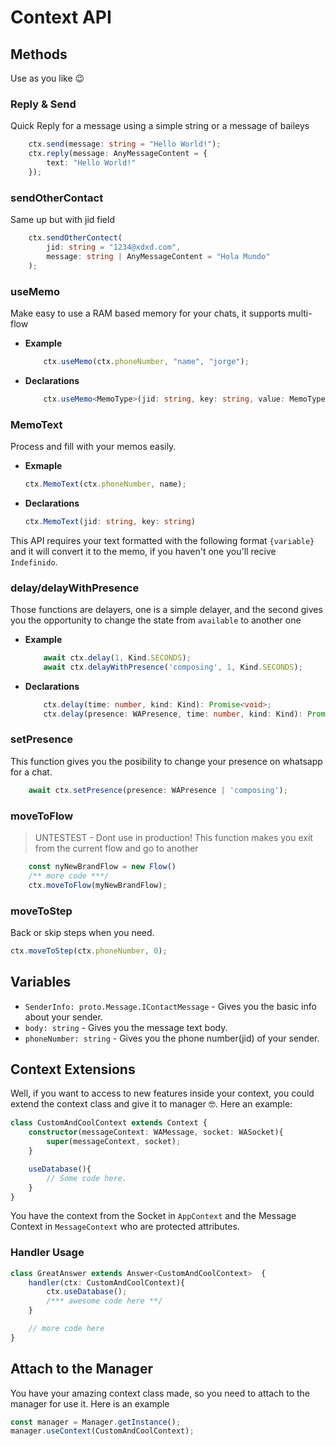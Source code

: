 # Context API
## Methods
Use as you like 😉

### Reply & Send
Quick Reply for a message using a simple string or a message of baileys
```ts
    ctx.send(message: string = "Hello World!");
    ctx.reply(message: AnyMessageContent = {
        text: "Hello World!"
    });
```
### sendOtherContact
Same up but with jid field
```ts
    ctx.sendOtherContect(
        jid: string = "1234@xdxd.com", 
        message: string | AnyMessageContent = "Hola Mundo"
    );
```
### useMemo
Make easy to use a RAM based memory for your chats, it supports multi-flow

+ **Example**
    ```js
        ctx.useMemo(ctx.phoneNumber, "name", "jorge");
    ```
- **Declarations**
    ```ts
        ctx.useMemo<MemoType>(jid: string, key: string, value: MemoType): MemoType
    ```

### MemoText
Process and fill with your memos easily.
+ **Exmaple**
    ```js
    ctx.MemoText(ctx.phoneNumber, name);
    ```
+ **Declarations**
    ```ts
    ctx.MemoText(jid: string, key: string)
    ```
This API requires your text formatted with the following format `{variable}` and it will convert it to the memo, if you haven't one you'll recive `Indefinido`.

### delay/delayWithPresence
Those functions are delayers, one is a simple delayer, and the second gives you the opportunity to change the state from `available` to another one
+ **Example**
    ```js
        await ctx.delay(1, Kind.SECONDS);
        await ctx.delayWithPresence('composing', 1, Kind.SECONDS);
    ```

+ **Declarations**
    ```ts
        ctx.delay(time: number, kind: Kind): Promise<void>;
        ctx.delay(presence: WAPresence, time: number, kind: Kind): Promise<void>
    ```
### setPresence
This function gives you the posibility to change your presence on whatsapp for a chat.

```ts
    await ctx.setPresence(presence: WAPresence | 'composing');
```
### moveToFlow
> UNTESTEST - Dont use in production!
This function makes you exit from the current flow and go to another
```js
    const nyNewBrandFlow = new Flow()
    /** more code ***/
    ctx.moveToFlow(myNewBrandFlow);
```

### moveToStep
Back or skip steps when you need.
```ts
ctx.moveToStep(ctx.phoneNumber, 0);
```

## Variables
+ `SenderInfo: proto.Message.IContactMessage` - Gives you the basic info about your sender.
+ `body: string` - Gives you the message text body.
+ `phoneNumber: string` - Gives you the phone number(jid) of your sender.

## Context Extensions
Well, if you want to access to new features inside your context, you could extend the context class and give it to manager 🤓.
Here an example: 

```ts
class CustomAndCoolContext extends Context {
    constructor(messageContext: WAMessage, socket: WASocket){
        super(messageContext, socket);
    }

    useDatabase(){
        // Some code here.
    }
}
```

You have the context from the Socket in `AppContext` and the Message Context in `MessageContext` who are protected attributes.

### Handler Usage
```ts
class GreatAnswer extends Answer<CustomAndCoolContext>  {
    handler(ctx: CustomAndCoolContext){
        ctx.useDatabase();
        /*** awesome code here **/
    }

    // more code here
}
```
## Attach to the Manager
You have your amazing context class made, so you need to attach to the manager for use it. Here is an example
```ts
const manager = Manager.getInstance();
manager.useContext(CustomAndCoolContext);
```